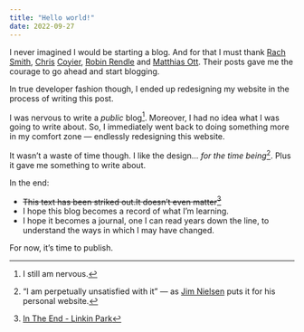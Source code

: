 ```yaml
---
title: "Hello world!"
date: 2022-09-27
---
```


I never imagined I would be starting a blog. And for that I must thank [Rach](https://rachsmith.com/why-write/) [Smith](https://rachsmith.com/fuck-it/), [Chris](https://chriscoyier.net/2022/05/11/🧠💭✏%EF%B8%8F/) [Coyier](https://chriscoyier.net/2022/06/27/there-is-no-bar/), [Robin Rendle](https://www.robinrendle.com/notes/take-care-of-your-blog-/) and [Matthias Ott](https://matthiasott.com/notes/just-put-stuff-out-there). Their posts gave me the courage to go ahead and start blogging.

In true developer fashion though, I ended up redesigning my website in the process of writing this post.

I was nervous to write a _public_ blog[^1]. Moreover, I had no idea what I was going to write about. So, I immediately went back to doing something more in my comfort zone — endlessly redesigning this website.

It wasn’t a waste of time though. I like the design… _for the time being_[^2]. Plus it gave me something to write about.

In the end:

- <s><span class="vh">This text has been striked out.</span>It doesn’t even matter[^3]</s>
- I hope this blog becomes a record of what I’m learning.
- I hope it becomes a journal, one I can read years down the line, to understand the ways in which I may have changed.

For now, it’s time to publish.

[^1]: I still am nervous.
[^2]: <q>I am perpetually unsatisfied with it</q> — as [Jim Nielsen](https://twitter.com/jimniels/status/1573873793138835458/photo/1) puts it for his personal website.
[^3]: [In The End - Linkin Park](https://www.youtube.com/watch?v=eVTXPUF4Oz4)
